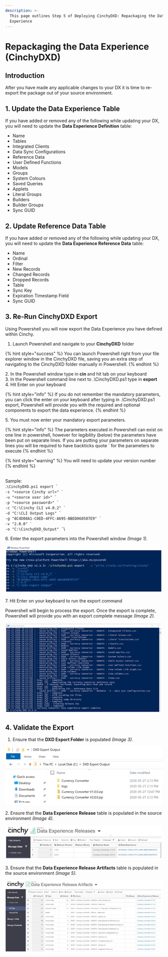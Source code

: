 ```yaml
---
description: >-
  This page outlines Step 5 of Deploying CinchyDXD: Repackaging the Data
  Experience
---
```


# Repackaging the Data Experience (CinchyDXD)

## Introduction

After you have made any applicable changes to your DX it is time to re-export the package out of your source environment.&#x20;

## 1. Update the Data Experience Table

If you have added or removed any of the following while updating your DX, you will need to update the **Data Experience Definition** table:

* Name
* Tables
* Integrated Clients
* Data Sync Configurations
* Reference Data
* User Defined Functions
* Models
* Groups
* System Colours
* Saved Queries
* Applets
* Literal Groups
* Builders
* Builder Groups
* Sync GUID

## 2. Update Reference Data Table

If you have added or removed any of the following while updating your DX, you will need to update the **Data Experience Reference Data** table:

* Name
* Ordinal
* Filter
* New Records
* Changed Records
* Dropped Records
* Table
* Sync Key
* Expiration Timestamp Field
* Sync GUID

## 3. Re-Run CinchyDXD Export

Using Powershell you will now export the Data Experience you have defined within Cinchy.

1. Launch Powershell and navigate to your **CinchyDXD** folder

{% hint style="success" %}
You can launch Powershell right from your file explorer window in the CinchyDXD file, saving you an extra step of navigating to the CinchyDXD folder manually in Powershell.
{% endhint %}

2\. In the Powershell window type in **cin** and hit tab on your keyboard\
3\. In the Powershell command line next to .\CinchyDXD.ps1 type in **export**\
4\. Hit Enter on your keyboard

{% hint style="info" %}
If you do not remember the mandatory parameters, you can click the enter on your keyboard after typing in .\CinchyDXD.ps1 export, Powershell will provide you with the required and optional components to export the data experience.
{% endhint %}

5\. You must now enter your mandatory export parameters.

{% hint style="info" %}
The parameters executed in Powershell can exist on one line in powershell, however for legibility (below) the parameters have been put on separate lines.  If you are putting your parameters on separate lines you will be required to have backticks quote \`  for the parameters to execute
{% endhint %}

{% hint style="warning" %}
You will need to update your version number
{% endhint %}

\
Sample:\
.`` \CinchyDXD.ps1 export ` ``\
`` -s "<source Cinchy url>" ` ``\
`` -u "<source user id>" ` ``\
`` -p "<source password>" ` ``\
`` -c "C:\Cinchy CLI v4.0.2" ` ``\
`` -d "C:\CLI Output Logs" ` ``\
`` -g "8C4D08A1-C0ED-4FFC-A695-BBED068507E9" ` ``\
`` -v "2.0.0" ` ``\
`` -o "C:\CinchyDXD_Output" ` ``\


6\. Enter the export parameters into the Powershell window _(Image 1)._

![Image 1: Step 6](<../../../.gitbook/assets/image (147).png>)

7\. Hit Enter on your keyboard to run the export command

Powershell will begin to process the export. Once the export is complete, Powershell will provide you with an export complete message _(Image 2)._

![Image 2: Step 7](<../../../.gitbook/assets/image (381).png>)

## 4. Validate the Export

1. Ensure that the **DXD Export Folder** is populated _(Image 3)._

![Image 3: Step 1](<../../../.gitbook/assets/image (55).png>)

2\. Ensure that the **Data Experience Release** table is populated in the source environment _(Image 4)._

![Image 4: Step 2](<../../../.gitbook/assets/image (217).png>)

3\. Ensure that the **Data Experience Release Artifacts** table is populated in the source environment _(Image 5)._

![Image 5: Step 3](<../../../.gitbook/assets/image (328).png>)
